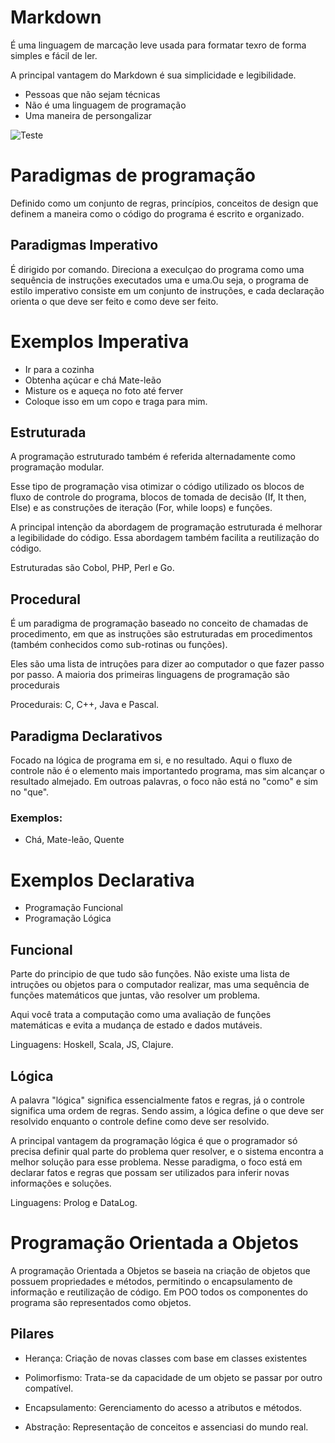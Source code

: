 # Markdown

É uma linguagem de marcação leve usada para formatar texro de forma simples e fácil de ler. 

A principal vantagem do Markdown é sua simplicidade e legibilidade.

- Pessoas que não sejam técnicas
- Não é uma linguagem de programação
- Uma maneira de persongalizar 

![Teste](https://classroom.google.com/u/1/c/NzAxODE1NzQ2MjI4/a/NzA5NTY1NTg1OTY4/details)

# Paradigmas de programação

Definido como um conjunto de regras, princípios, conceitos de design que definem a maneira como o código do programa é escrito e organizado.

## Paradigmas Imperativo
É dirigido por comando. Direciona a execulçao do programa como uma sequência de instruções executados uma e uma.Ou seja, o programa de estilo imperativo consiste em um conjunto de instruções, e cada declaração orienta o que deve ser feito e como deve ser feito.

# Exemplos Imperativa 

- Ir para a cozinha
- Obtenha açúcar e chá Mate-leão
- Misture os e aqueça no foto até ferver
- Coloque isso em um copo e traga para mim.

## Estruturada
A programação estruturado também é referida alternadamente como programação modular.

Esse tipo de programação visa otimizar o código utilizado os blocos de fluxo de controle do programa, blocos de tomada de decisão (If, It then, Else) e as construções de iteração (For, while loops) e funções.

A principal intenção da abordagem de programação estruturada é melhorar a legibilidade do código. Essa abordagem também facilita a reutilização do código.

Estruturadas são Cobol, PHP, Perl e Go.

## Procedural

É um paradigma de programação baseado no conceito de chamadas de procedimento, em que as instruções são estruturadas em procedimentos (também conhecidos como sub-rotinas ou funções).

Eles são uma lista de intruções para dizer ao computador o que fazer passo por passo. A maioria dos primeiras linguagens de programação são procedurais

Procedurais: C, C++, Java e Pascal.


## Paradigma Declarativos
Focado na lógica de programa em si, e no resultado. Aqui o fluxo de controle não é o elemento mais importantedo programa, mas sim alcançar o resultado almejado. Em outroas palavras, o foco não está no "como" e sim no "que".

### Exemplos: 
- Chá, Mate-leão, Quente

# Exemplos Declarativa

* Programação Funcional
* Programação Lógica


## Funcional

Parte do principio de que tudo são funções. Não existe uma lista de intruções ou objetos para o computador realizar, mas uma sequência de funções matemáticos que juntas, vão resolver um problema.

Aqui você trata a computação como uma avaliação de funções matemáticas e evita a mudança de estado e dados mutáveis.

Linguagens: Hoskell, Scala, JS, Clajure.

## Lógica
A palavra "lógica" significa essencialmente fatos e regras, já o controle significa uma ordem de regras. Sendo assim, a lógica define o que deve ser resolvido enquanto o controle define como deve ser resolvido.

A principal vantagem da programação lógica é que o programador só precisa definir qual parte do problema quer resolver, e o sistema encontra a melhor solução para esse problema. Nesse paradigma, o foco está em declarar fatos e regras que possam ser utilizados para inferir novas informações e soluções.

Linguagens: Prolog e DataLog.

# Programação Orientada a Objetos

A programação Orientada a Objetos se baseia na criação de objetos que possuem propriedades e métodos, permitindo o encapsulamento de informação e reutilização de código. Em POO todos os componentes do programa são representados como objetos.

## Pilares

* Herança: Criação de novas classes com base em classes existentes

* Polimorfismo: Trata-se da capacidade de um objeto se passar por outro compatível.

* Encapsulamento: Gerenciamento do acesso a atributos e métodos.

* Abstração: Representação de conceitos e assenciasi do mundo real.

